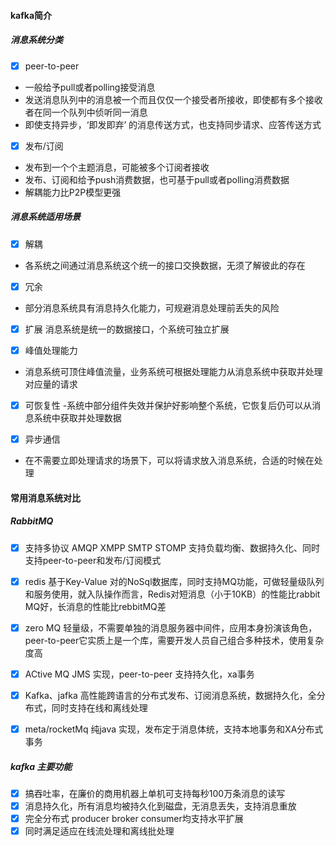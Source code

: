 
#### kafka简介

##### 消息系统分类
- [x] peer-to-peer
- 一般给予pull或者polling接受消息
- 发送消息队列中的消息被一个而且仅仅一个接受者所接收，即使都有多个接收者在同一个队列中侦听同一消息
- 即使支持异步，‘即发即弃’ 的消息传送方式，也支持同步请求、应答传送方式

- [x] 发布/订阅
- 发布到一个个主题消息，可能被多个订阅者接收
- 发布、订阅和给予push消费数据，也可基于pull或者polling消费数据
- 解耦能力比P2P模型更强


##### 消息系统适用场景
- [x] 解耦
- 各系统之间通过消息系统这个统一的接口交换数据，无须了解彼此的存在

- [x] 冗余
- 部分消息系统具有消息持久化能力，可规避消息处理前丢失的风险

- [x] 扩展
消息系统是统一的数据接口，个系统可独立扩展

- [x] 峰值处理能力
- 消息系统可顶住峰值流量，业务系统可根据处理能力从消息系统中获取并处理对应量的请求 

- [x] 可恢复性
-系统中部分组件失效并保护好影响整个系统，它恢复后仍可以从消息系统中获取并处理数据 

- [x] 异步通信
- 在不需要立即处理请求的场景下，可以将请求放入消息系统，合适的时候在处理


#### 常用消息系统对比

##### RabbitMQ
- [x] 支持多协议 AMQP  XMPP  SMTP   STOMP 支持负载均衡、数据持久化、同时支持peer-to-peer和发布/订阅模式
- [x] redis 基于Key-Value 对的NoSql数据库，同时支持MQ功能，可做轻量级队列和服务使用，就入队操作而言，Redis对短消息（小于10KB）的性能比rabbit MQ好，长消息的性能比rebbitMQ差
- [x]  zero MQ  轻量级，不需要单独的消息服务器中间件，应用本身扮演该角色，peer-to-peer它实质上是一个库，需要开发人员自己组合多种技术，使用复杂度高
- [x] ACtive MQ JMS 实现，peer-to-peer 支持持久化，xa事务
- [x] Kafka、jafka 高性能跨语言的分布式发布、订阅消息系统，数据持久化，全分布式，同时支持在线和离线处理
- [x] meta/rocketMq  纯java 实现，发布定于消息体统，支持本地事务和XA分布式事务


##### kafka 主要功能
- [x] 搞吞吐率，在廉价的商用机器上单机可支持每秒100万条消息的读写
- [x] 消息持久化，所有消息均被持久化到磁盘，无消息丢失，支持消息重放
- [x] 完全分布式  producer broker  consumer均支持水平扩展
- [x] 同时满足适应在线流处理和离线批处理

